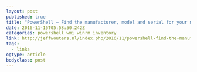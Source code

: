 ```yaml
---
layout: post
published: true
title: "PowerShell – Find the manufacturer, model and serial for your monitors | Jeff Wouters's Blog"
date: 2016-11-15T05:58:50.242Z
categories: powershell wmi winrm inventory
link: http://jeffwouters.nl/index.php/2016/11/powershell-find-the-manufacturer-model-and-serial-for-your-monitors/
tags:
  - links
ogtype: article
bodyclass: post
---
```

